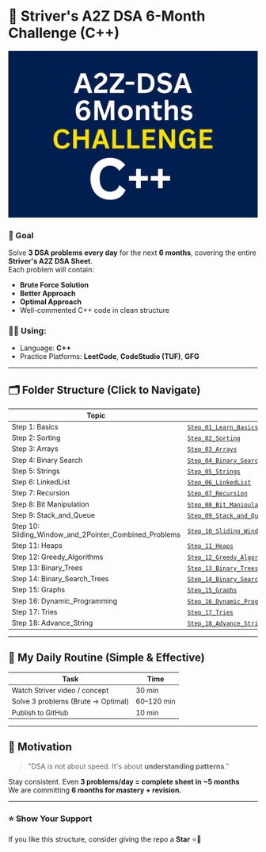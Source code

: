 # 🚀 Striver's A2Z DSA 6-Month Challenge (C++)

![DSA Challenge Banner](<img.png>)

### 📌 Goal
Solve **3 DSA problems every day** for the next **6 months**, covering the entire **Striver's A2Z DSA Sheet**.  
Each problem will contain:
- **Brute Force Solution**
- **Better Approach**
- **Optimal Approach**
- Well-commented C++ code in clean structure

### 🧑‍💻 Using:
- Language: **C++**
- Practice Platforms: **LeetCode**, **CodeStudio (TUF)**, **GFG**

---

## 🗂️ Folder Structure (Click to Navigate)

| Topic | Folder Link |
|------|-------------|
| Step 1: Basics | [`Step_01_Learn_Basics`](./Step_01_Learn_Basics) |
| Step 2: Sorting | [`Step_02_Sorting`](./Step_02_Sorting) |
| Step 3: Arrays | [`Step_03_Arrays`](./Step_03_Arrays) |
| Step 4: Binary Search | [`Step_04_Binary_Search`](./Step_04_Binary_Search) |
| Step 5: Strings | [`Step_05_Strings`](./Step_05_Strings) |
| Step 6: LinkedList | [`Step_06_LinkedList`](./Step_06_LinkedList) |
| Step 7: Recursion | [`Step_07_Recursion`](./Step_07_Recursion) |
| Step 8: Bit Manipulation | [`Step_08_Bit_Manipulation`](./Step_08_Bit_Manipulation) |
| Step 9: Stack_and_Queue | [`Step_09_Stack_and_Queue`](./Step_09_Stack_and_Queue) |
| Step 10: Sliding_Window_and_2Pointer_Combined_Problems | [`Step_10_Sliding_Window_and_2Pointer_Combined_Problems`](./Step_10_Sliding_Window_and_2Pointer_Combined_Problems) |
| Step 11: Heaps | [`Step_11_Heaps`](./Step_11_Heaps) |
| Step 12: Greedy_Algorithms | [`Step_12_Greedy_Algorithms`](./Step_12_Greedy_Algorithms) |
| Step 13: Binary_Trees | [`Step_13_Binary_Trees`](./Step_13_Binary_Trees) |
| Step 14: Binary_Search_Trees | [`Step_14_Binary_Search_Trees`](./Step_14_Binary_Search_Trees) |
| Step 15: Graphs | [`Step_15_Graphs`](./Step_15_Graphs) |
| Step 16: Dynamic_Programming | [`Step_16_Dynamic_Programming`](./Step_16_Dynamic_Programming) |
| Step 17: Tries | [`Step_17_Tries`](./Step_17_Tries) |
| Step 18: Advance_String | [`Step_18_Advance_String`](./Step_18_Advance_String) |

---

## 🏁 My Daily Routine (Simple & Effective)
| Task | Time |
|------|------|
| Watch Striver video / concept | 30 min |
| Solve 3 problems (Brute → Optimal) | 60–120 min |
| Publish to GitHub | 10 min |

---

## 🌟 Motivation
> "DSA is not about speed. It's about **understanding patterns**."

Stay consistent. Even **3 problems/day = complete sheet in ~5 months**  
We are committing **6 months for mastery + revision.**

---

### ⭐ Show Your Support
If you like this structure, consider giving the repo a **Star** ⭐🙂

